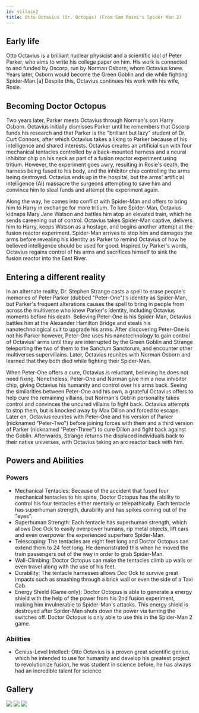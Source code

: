 ```yaml
---
id: villain2
title: Otto Octavius (Dr. Octopus) (From Sam Raimi's Spider Man 2)
---
```


## Early life
Otto Octavius is a brilliant nuclear physicist and a scientific idol of Peter Parker, who aims to write his college paper on him. His work is connected to and funded by Oscorp, run by Norman Osborn, whom Octavius knew. Years later, Osborn would become the Green Goblin and die while fighting Spider-Man.[a] Despite this, Octavius continues his work with his wife, Rosie.

## Becoming Doctor Octopus
Two years later, Parker meets Octavius through Norman's son Harry Osborn. Octavius initially dismisses Parker until he remembers that Oscorp funds his research and that Parker is the "brilliant but lazy" student of Dr. Curt Connors, after which Octavius takes a liking to Parker because of his intelligence and shared interests. Octavius creates an artificial sun with four mechanical tentacles controlled by a back-mounted harness and a neural inhibitor chip on his neck as part of a fusion reactor experiment using tritium. However, the experiment goes awry, resulting in Rosie's death, the harness being fused to his body, and the inhibitor chip controlling the arms being destroyed. Octavius ends up in the hospital, but the arms' artificial intelligence (AI) massacre the surgeons attempting to save him and convince him to steal funds and attempt the experiment again.

Along the way, he comes into conflict with Spider-Man and offers to bring him to Harry in exchange for more tritium. To lure Spider-Man, Octavius kidnaps Mary Jane Watson and battles him atop an elevated train, which he sends careening out of control. Octavius takes Spider-Man captive, delivers him to Harry, keeps Watson as a hostage, and begins another attempt at the fusion reactor experiment. Spider-Man arrives to stop him and damages the arms before revealing his identity as Parker to remind Octavius of how he believed intelligence should be used for good. Inspired by Parker's words, Octavius regains control of his arms and sacrifices himself to sink the fusion reactor into the East River.

## Entering a different reality
In an alternate reality, Dr. Stephen Strange casts a spell to erase people's memories of Peter Parker (dubbed "Peter-One")'s identity as Spider-Man, but Parker's frequent alterations causes the spell to bring in people from across the multiverse who knew Parker's identity, including Octavius moments before his death. Believing Peter-One is his Spider-Man, Octavius battles him at the Alexander Hamilton Bridge and steals his nanotechnological suit to upgrade his arms. After discovering Peter-One is not his Parker however, Peter-One uses his nanotechnology to gain control of Octavius' arms until they are interrupted by the Green Goblin and Strange teleporting the two of them to the Sanctum Sanctorum, and encounter other multiverses supervillains. Later, Octavius reunites with Norman Osborn and learned that they both died while fighting their Spider-Man.

When Peter-One offers a cure, Octavius is reluctant, believing he does not need fixing. Nonetheless, Peter-One and Norman give him a new inhibitor chip, giving Octavius his humanity and control over his arms back. Seeing the similarities between Peter-One and his own, a grateful Octavius offers to help cure the remaining villains, but Norman's Goblin personality takes control and convinces the uncured villains to fight back. Octavius attempts to stop them, but is knocked away by Max Dillon and forced to escape. Later on, Octavius reunites with Peter-One and his version of Parker (nicknamed "Peter-Two") before joining forces with them and a third version of Parker (nicknamed "Peter-Three") to cure Dillon and fight back against the Goblin. Afterwards, Strange returns the displaced individuals back to their native universes, with Octavius taking an arc reactor back with him.

## Powers and Abilities
### Powers
- Mechanical Tentacles: Because of the accident that fused four mechanical tentacles to his spine, Doctor Octopus has the ability to control his four tentacles either mentally or telepathically. Each tentacle has superhuman strength, durability and has spikes coming out of the "eyes".
- Superhuman Strength: Each tentacle has superhuman strength, which allows Doc Ock to easily overpower humans, rip metal objects, lift cars and even overpower the experienced superhero Spider-Man.
- Telescoping: The tentacles are eight feet long and Doctor Octopus can extend them to 24 feet long. He demonstrated this when he moved the train passengers out of the way in order to grab Spider-Man.
- Wall-Climbing: Doctor Octopus can make the tentacles climb up walls or even travel along with the use of his feet.
- Durability: The tentacle harnesses allows Doc Ock to survive great impacts such as smashing through a brick wall or even the side of a Taxi Cab.
- Energy Shield (Game only): Doctor Octopus is able to generate a energy shield with the help of the power from his 2nd fusion experiment, making him invulnerable to Spider-Man's attacks. This energy shield is destroyed after Spider-Man shuts down the power via turning the switches off. Doctor Octopus is only able to use this in the Spider-Man 2 game.

### Abilities
- Genius-Level Intellect: Otto Octavius is a proven great scientific genius, which he intended to use for humanity and develop his greatest project to revolutionize fusion, he was student in science before, he has always had an incredible talent for science

## Gallery

![](https://d.newsweek.com/en/full/1878413/dr-octopus-spiderman-no-way-home.jpg) ![](https://static2.srcdn.com/wordpress/wp-content/uploads/2021/11/Doctor-Octopus-Arms-Spider-Man-No-Way-Home.jpg?q=50&fit=crop&w=737&h=368&dpr=1.5) ![](https://sportshub.cbsistatic.com/i/2021/12/31/178dfa1b-d78d-4e30-a8e2-1365259ba2e2/spider-man-no-way-home-doctor-octopus-alfred-molina.jpg)
